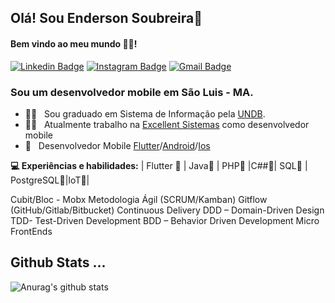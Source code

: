 ## Olá! Sou Enderson Soubreira👋
#### Bem vindo ao meu mundo 🧑‍💻!

 [![Linkedin Badge](https://img.shields.io/badge/-Enderson%20SS-6633cc?-LinkedIn-blue?style=flat-square&logo=Linkedin&logoColor=white&link=https://www.linkedin.com/in/enderson-soubreira-b9762a186/)](https://www.linkedin.com/in/enderson-soubreira-b9762a186/) 
 [![Instagram Badge](https://img.shields.io/badge/-Instagram-blue?style=flat-square&logo=Instagram&logoColor=white&link=https://instagram.com/endersonserra?igshid=1o9uhlz6bqs4s)](https://instagram.com/endersonserra?igshid=1o9uhlz6bqs4s) 
[![Gmail Badge](https://img.shields.io/badge/-eendersonserra@gmail.com-6633cc?style=flat-square&logo=Gmail&logoColor=white&link=mailto:eendersonserra@gmail.com)](mailto:eendersonserra@gmail.com)

### Sou um desenvolvedor mobile em São Luis - MA.

- 👨‍🎓  &nbsp; Sou graduado em Sistema de Informação pela [UNDB](https://www.undb.edu.br/).
- 👨‍💻 &nbsp; Atualmente trabalho na [Excellent Sistemas](https://www.excellentsistemas.com.br/site/) como desenvolvedor mobile
- 📖 &nbsp; Desenvolvedor Mobile [Flutter]()/[Android]()/[Ios]()

**💻 Experiências e habilidades:**
 | Flutter 💙 | Java🧡 | PHP💜 |C##💜| SQL💜 | PostgreSQL💜|IoT💜| 

  Cubit/Bloc - Mobx
  Metodologia Ágil (SCRUM/Kamban) 
  Gitflow (GitHub/Gitlab/Bitbucket)
  Continuous Delivery
  DDD – Domain-Driven Design
  TDD- Test-Driven Development
  BDD – Behavior Driven Development
  Micro FrontEnds


## Github Stats ...
![Anurag's github stats](https://github-readme-stats.vercel.app/api?username=EndersonSS&count_private=true&show_icons=true&theme=onedark)
